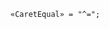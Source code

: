 <!-- This file is generated automatically by infrastructure scripts. Please don't edit by hand. -->

<!-- markdownlint-disable first-line-h1 -->

```{ .ebnf .slang-ebnf #CaretEqual }
«CaretEqual» = "^=";
```
